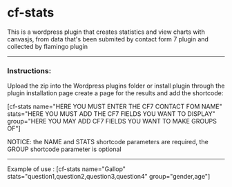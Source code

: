 # cf-stats

This is a wordpress plugin that creates statistics and view charts with canvasjs, from data that's been submited by contact form 7 plugin and collected by flamingo plugin
<hr>
<h3>Instructions:</h3>
Upload the zip into the Wordpress plugins folder or install plugin through the plugin installation page
create a page for the results and add the shortcode:</p>
<p>[cf-stats name="HERE YOU MUST ENTER THE CF7 CONTACT FOM NAME" stats="HERE YOU MUST ADD THE CF7 FIELDS YOU WANT TO DISPLAY" group="HERE YOU MAY ADD CF7 FIELDS YOU WANT TO MAKE GROUPS OF"]</p>

<p>NOTICE: the NAME and STATS shortcode parameters are required, the GROUP shortcode parameter is optional<p>
<hr>
<p>Example of use : [cf-stats name="Gallop" stats="question1,question2,question3,question4" group="gender,age"]</p>
